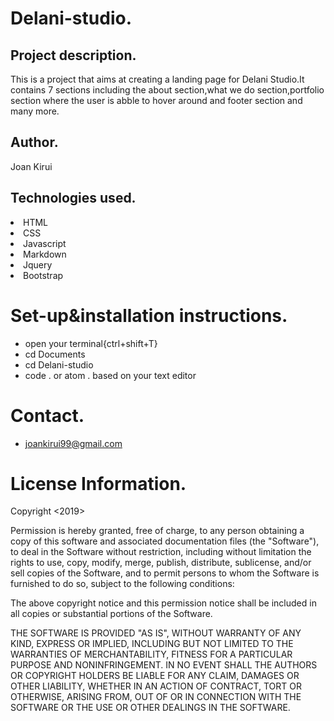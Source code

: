 # Delani-studio.

## Project description.
This is a project that aims at creating a landing page for Delani Studio.It contains 7 sections including the about section,what we do section,portfolio section where the user is abble to hover around and footer section and many more.

## Author.
Joan Kirui

## Technologies used.
<li>HTML</li>
<li>CSS</li>
<li>Javascript</li>
<li>Markdown</li>
<li>Jquery</li>
<li>Bootstrap</li>

# Set-up&installation instructions.
* open your terminal{ctrl+shift+T}
* cd Documents
* cd Delani-studio
* code . or atom . based on your text editor

# Contact.
* joankirui99@gmail.com

# License Information.
Copyright <2019> <Joan Kirui>

Permission is hereby granted, free of charge, to any person obtaining a copy of this software and associated documentation files (the "Software"), to deal in the Software without restriction, including without limitation the rights to use, copy, modify, merge, publish, distribute, sublicense, and/or sell copies of the Software, and to permit persons to whom the Software is furnished to do so, subject to the following conditions:

The above copyright notice and this permission notice shall be included in all copies or substantial portions of the Software.

THE SOFTWARE IS PROVIDED "AS IS", WITHOUT WARRANTY OF ANY KIND, EXPRESS OR IMPLIED, INCLUDING BUT NOT LIMITED TO THE WARRANTIES OF MERCHANTABILITY, FITNESS FOR A PARTICULAR PURPOSE AND NONINFRINGEMENT. IN NO EVENT SHALL THE AUTHORS OR COPYRIGHT HOLDERS BE LIABLE FOR ANY CLAIM, DAMAGES OR OTHER LIABILITY, WHETHER IN AN ACTION OF CONTRACT, TORT OR OTHERWISE, ARISING FROM, OUT OF OR IN CONNECTION WITH THE SOFTWARE OR THE USE OR OTHER DEALINGS IN THE SOFTWARE.



